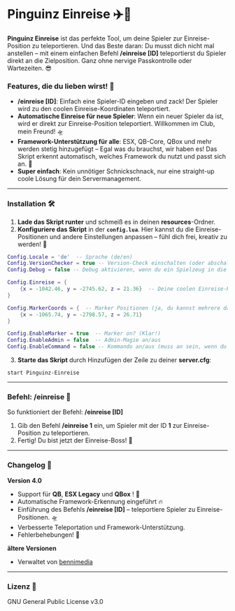# Pinguinz Einreise ✈️🛬

**Pinguinz Einreise** ist das perfekte Tool, um deine Spieler zur Einreise-Position zu teleportieren. Und das Beste daran: Du musst dich nicht mal anstellen – mit einem einfachen Befehl **/einreise [ID]** teleportierst du Spieler direkt an die Zielposition. Ganz ohne nervige Passkontrolle oder Wartezeiten. 😎

### Features, die du lieben wirst! 🎯

- **/einreise [ID]**: Einfach eine Spieler-ID eingeben und zack! Der Spieler wird zu den coolen Einreise-Koordinaten teleportiert.
- **Automatische Einreise für neue Spieler**: Wenn ein neuer Spieler da ist, wird er direkt zur Einreise-Position teleportiert. Willkommen im Club, mein Freund! 🛸
- **Framework-Unterstützung für alle**: ESX, QB-Core, QBox und mehr werden stetig hinzugefügt – Egal was du brauchst, wir haben es! Das Skript erkennt automatisch, welches Framework du nutzt und passt sich an. 🦎
- **Super einfach**: Kein unnötiger Schnickschnack, nur eine straight-up coole Lösung für dein Servermanagement.

---

### Installation 🛠️

1. **Lade das Skript runter** und schmeiß es in deinen **resources**-Ordner.
2. **Konfiguriere das Skript** in der **`config.lua`**. Hier kannst du die Einreise-Positionen und andere  Einstellungen anpassen – fühl dich frei, kreativ zu werden! 🎨
   
```lua
Config.Locale = 'de'  -- Sprache (de/en)
Config.VersionChecker = true -- Version-Check einschalten (oder abschalten, wenn du nicht gerne updatest)
Config.Debug = false -- Debug aktivieren, wenn du ein Spielzeug in die Hand nehmen willst!

Config.Einreise = { 
    {x = -1042.46, y = -2745.62, z = 21.36}  -- Deine coolen Einreise-Koordinaten
}

Config.MarkerCoords = {  -- Marker Positionen (ja, du kannst mehrere davon setzen, weil wir großzügig sind)
    {x = -1065.74, y = -2798.57, z = 26.71}
}

Config.EnableMarker = true  -- Marker on? (Klar!)
Config.EnableAdmin = false  -- Admin-Magie an/aus
Config.EnableCommand = false -- Kommando an/aus (muss an sein, wenn du die Zauberkräfte willst)
```

3. **Starte das Skript** durch Hinzufügen der Zeile zu deiner **server.cfg**:

```
start Pinguinz-Einreise
```

---


### Befehl: **/einreise** 🎩

So funktioniert der Befehl: **/einreise [ID]**

1. Gib den Befehl **/einreise 1** ein, um Spieler mit der ID **1** zur Einreise-Position zu teleportieren.
2. Fertig! Du bist jetzt der Einreise-Boss! 💼

---

### Changelog 📜

**Version 4.0**  
- Support für **QB**, **ESX Legacy** und **QBox** ! 🎉
- Automatische Framework-Erkennung eingeführt 🔥
- Einführung des Befehls **/einreise [ID]** – teleportiere Spieler zu Einreise-Positionen. 🛸
- Verbesserte Teleportation und Framework-Unterstützung.
- Fehlerbehebungen! 🚀

**ältere Versionen**
- Verwaltet von [bennimedia](https://github.com/bennimedia)

---

### Lizenz 📑

GNU General Public License v3.0
